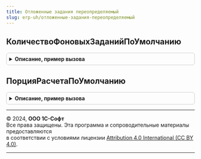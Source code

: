 ```yaml
---
title: Отложенные задания переопределяемый
slug: erp-uh/отложенные-задания-переопределяемый
---
```



## КоличествоФоновыхЗаданийПоУмолчанию
<details style="margin: 1em 0; padding: 0.5em; border: 1px solid #ccc; border-radius: 6px;">

<summary style="font-weight: bold; cursor: pointer;">Описание, пример вызова</summary>

```bsl

// Возвращает количество фоновых заданий по умолчанию.
//
// Возвращаемое значение:
//  Число - Количество фоновых заданий по умолчанию
//
Функция КоличествоФоновыхЗаданийПоУмолчанию() Экспорт
```

Пример вызова
```bsl
Результат = ОтложенныеЗаданияПереопределяемый.КоличествоФоновыхЗаданийПоУмолчанию() 
```
</details>

## ПорцияРасчетаПоУмолчанию
<details style="margin: 1em 0; padding: 0.5em; border: 1px solid #ccc; border-radius: 6px;">

<summary style="font-weight: bold; cursor: pointer;">Описание, пример вызова</summary>

```bsl

// Возвращает порцию расчета по умолчанию.
//
// Возвращаемое значение:
//  Число - Порция расчета по умолчанию
//
Функция ПорцияРасчетаПоУмолчанию() Экспорт
```

Пример вызова
```bsl
Результат = ОтложенныеЗаданияПереопределяемый.ПорцияРасчетаПоУмолчанию() 
```
</details>

---

© 2024, **ООО 1С-Софт**  
Все права защищены. Эта программа и сопроводительные материалы предоставляются  
в соответствии с условиями лицензии [Attribution 4.0 International (CC BY 4.0)](https://creativecommons.org/licenses/by/4.0/legalcode).

---
